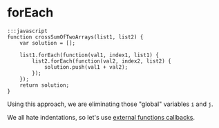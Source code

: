 # forEach

```
:::javascript
function crossSumOfTwoArrays(list1, list2) {
    var solution = [];

    list1.forEach(function(val1, index1, list1) {
        list2.forEach(function(val2, index2, list2) {
            solution.push(val1 + val2);
        });
    });
    return solution;
}
```

Using this approach, we are eliminating those "global" variables `i` and `j`.

We all hate indentations, so let's use
[external functions callbacks](03-forEach-cb.md).
